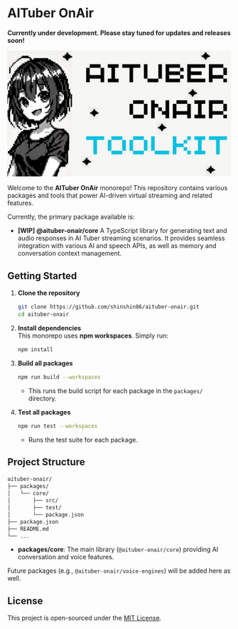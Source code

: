 # AITuber OnAir
**Currently under development. Please stay tuned for updates and releases soon!**

![AITuber OnAir Toolkit - logo](./images/AITuber_OnAir_Toolkit.png)

Welcome to the **AITuber OnAir** monorepo! This repository contains various packages and tools that power AI-driven virtual streaming and related features.

Currently, the primary package available is:

- **[WIP] @aituber-onair/core**
  A TypeScript library for generating text and audio responses in AI Tuber streaming scenarios. It provides seamless integration with various AI and speech APIs, as well as memory and conversation context management.

## Getting Started

1. **Clone the repository**  
   ```bash
   git clone https://github.com/shinshin86/aituber-onair.git
   cd aituber-onair
   ```

2. **Install dependencies**  
   This monorepo uses **npm workspaces**. Simply run:
   ```bash
   npm install
   ```

3. **Build all packages**  
   ```bash
   npm run build --workspaces
   ```
   - This runs the build script for each package in the `packages/` directory.

4. **Test all packages**  
   ```bash
   npm run test --workspaces
   ```
   - Runs the test suite for each package.

## Project Structure

```
aituber-onair/
├── packages/
│   └── core/
│       ├── src/
│       ├── test/
│       └── package.json
├── package.json
├── README.md
└── ...
```

- **packages/core**: The main library (`@aituber-onair/core`) providing AI conversation and voice features.

Future packages (e.g., `@aituber-onair/voice-engines`) will be added here as well.

## License

This project is open-sourced under the [MIT License](./LICENSE).